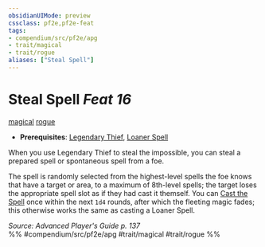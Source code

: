 ```yaml
---
obsidianUIMode: preview
cssclass: pf2e,pf2e-feat
tags:
- compendium/src/pf2e/apg
- trait/magical
- trait/rogue
aliases: ["Steal Spell"]
---
```

# Steal Spell  *Feat 16*  
[magical](rules/traits/magical.md "Magical Item Trait")  [rogue](rules/traits/rogue.md "Rogue Class Trait")  

- **Prerequisites**: [Legendary Thief](compendium/feats/legendary-thief.md), [Loaner Spell](compendium/feats/loaner-spell-apg.md)

When you use Legendary Thief to steal the impossible, you can steal a prepared spell or spontaneous spell from a foe.

The spell is randomly selected from the highest-level spells the foe knows that have a target or area, to a maximum of 8th-level spells; the target loses the appropriate spell slot as if they had cast it themself. You can [Cast the Spell](rules/actions/cast-a-spell.md) once within the next `1d4` rounds, after which the fleeting magic fades; this otherwise works the same as casting a Loaner Spell.

*Source: Advanced Player's Guide p. 137*  
%% #compendium/src/pf2e/apg #trait/magical #trait/rogue %%